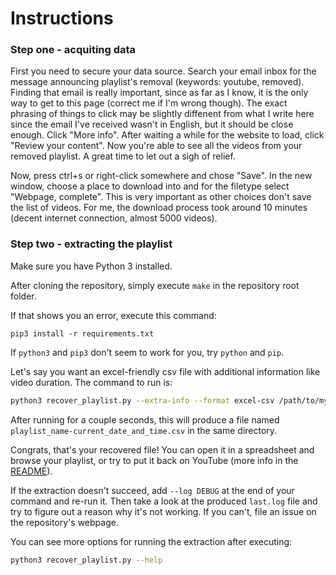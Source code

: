 # Instructions

### Step one - acquiting data
First you need to secure your data source. Search your email inbox for the message announcing playlist's removal (keywords: youtube, removed). Finding that email is really important, since as far as I know, it is the only way to get to this page (correct me if I'm wrong though). The exact phrasing of things to click may be slightly diffenent from what I write here since the email I've received wasn't in English, but it should be close enough. Click "More info". After waiting a while for the website to load, click "Review your content". Now you're able to see all the videos from your removed playlist. A great time to let out a sigh of relief.


Now, press ctrl+s or right-click somewhere and chose "Save". In the new window, choose a place to download into and for the filetype select "Webpage, complete". This is very important as other choices don't save the list of videos. For me, the download process took around 10 minutes (decent internet connection, almost 5000 videos).

### Step two - extracting the playlist

Make sure you have Python 3 installed.

After cloning the repository, simply execute `make` in the repository root folder.

If that shows you an error, execute this command:
```
pip3 install -r requirements.txt
```

If `python3` and `pip3` don't seem to work for you, try `python` and `pip`.

Let's say you want an excel-friendly csv file with additional information like video duration. The command to run is:
```sh
python3 recover_playlist.py --extra-info --format excel-csv /path/to/my_file.html
```
After running for a couple seconds, this will produce a file named `playlist_name-current_date_and_time.csv` in the same directory.

Congrats, that's your recovered file! You can open it in a spreadsheet and browse your playlist, or try to put it back on YouTube (more info in the [README](../README.md)).

If the extraction doesn't succeed, add `--log DEBUG` at the end of your command and re-run it. Then take a look at the produced `last.log` file and try to figure out a reason why it's not working. If you can't, file an issue on the repository's webpage.

You can see more options for running the extraction after executing:
```sh
python3 recover_playlist.py --help
```